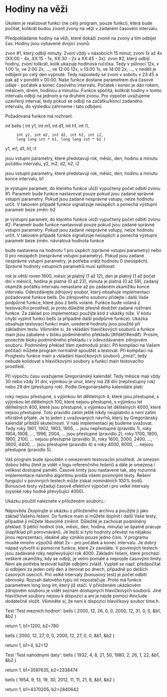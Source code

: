 # Hodiny na věži

Úkolem je realizovat funkci (ne celý program, pouze funkci), která bude počítat, kolikrát budou zvonit zvony na věži v zadaném časovém intervalu.

Předpokládáme hodiny na věži, které dokáží zvonit na zvony a tím odbíjet čas. Hodiny jsou vybavené dvojicí zvonů:

  zvon #1, který odbíjí minuty. Zvoní vždy v násobcích 15 minut, zvoní 1x až 4x (XX:00 - 4x, XX:15 - 1x, XX:30 - 2x a XX:45 - 3x).
  zvon #2, který odbíjí hodiny, zvoní tolikrát, kolik ukazuje hodinová ručička. Tedy v půlnoci 12x, v 1:00 1x, ve 2:00 2x, ..., ve 12:00 12x, v 13:00 1x, ve 14:00 2x, ...,
  v neděli je odbíjení po celý den vypnuté. Tedy naposledy se zvoní v sobotu v 23:45 a pak až v pondělí v 00:00.
Naše funkce dostane parametrem dva časové údaje - počátek a konec časového intervalu. Počátek i konec je dán rokem, měsícem, dnem, hodinou a minutou. Funkce spočítá, kolikrát hodiny v tomto intervalu odbijí na jednom a na druhém zvonu. Pro výpočet uvažujeme uzavřený interval, tedy pokud se odbíjí na začátku/konci zadaného intervalu, do výsledku zahrneme i tato odbíjení.

Požadovaná funkce má rozhraní:

int bells ( int y1, int m1, int d1, int h1, int i1,

         int y2, int m2, int d2, int h2, int i2, 
         long long int * b1, long long int * b2 )
y1, m1, d1, h1, i1

  jsou vstupní parametry, které představují rok, měsíc, den, hodinu a minutu počátku intervalu,
y2, m2, d2, h2, i2

  jsou vstupní parametry, které představují rok, měsíc, den, hodinu a minutu konce intervalu,
b1

  je výstupní parametr, do kterého funkce uloží vypočtený počet odbití zvonu #1. Parametr bude funkce nastavovat pouze pokud jsou zadané správné vstupní parametry. Pokud jsou zadané nesprávné vstupy, nelze hodnotu určit. V takovém případě funkce signalizuje neúspěch a ponechá výstupní parametr beze změn.
b2

  je výstupní parametr, do kterého funkce uloží vypočtený počet odbití zvonu #2. Parametr bude funkce nastavovat pouze pokud jsou zadané správné vstupní parametry. Pokud jsou zadané nesprávné vstupy, nelze hodnotu určit. V takovém případě funkce signalizuje neúspěch a ponechá výstupní parametr beze změn.
návratová hodnota funkce

  bude nastavena na hodnotu 1 pro úspěch (správné vstupní parametry) nebo 0 pro neúspěch (nesprávné vstupní parametry).
Pokud jsou zadané nesprávné vstupní parametry, je potřeba vrátit hodnotu 0 (neúspěch). Správné hodnoty vstupních parametrů musí splňovat:

  rok je větší roven 1600,
  měsíc je platný (1 až 12),
  den je platný (1 až počet dní v měsíci),
  hodina je platná (0 až 23),
  minuta je platná (0 až 59),
  zadaný okamžik počátku intervalu nenastane až po zadaném okamžiku konce intervalu.
Odevzdávejte zdrojový soubor, který obsahuje implementaci požadované funkce bells. Do zdrojového souboru přidejte i další Vaše podpůrné funkce, které jsou z bells volané. Funkce bude volaná z testovacího prostředí, je proto důležité přesně dodržet zadané rozhraní funkce. Za základ pro implementaci použijte kód z ukázky níže. V kódu chybí vyplnit funkci bells (a případné další podpůrné funkce). Ukázka obsahuje testovací funkci main, uvedené hodnoty jsou použité při základním testu. Všimněte si, že vkládání hlavičkových souborů a funkce main jsou zabalené v bloku podmíněného překladu (#ifdef/#endif). Prosím, ponechte bloky podmíněného překladu i v odevzdávaném zdrojovém souboru. Podmíněný překlad Vám zjednoduší práci. Při kompilaci na Vašem počítači můžete program normálně spouštět a testovat. Při kompilaci na Progtestu funkce main a vkládání hlavičkových souborů „zmizí“, tedy nebude kolidovat s hlavičkovými soubory a funkcí main testovacího prostředí.

Při výpočtu času uvažujeme Gregoriánský kalendář. Tedy měsíce mají vždy 30 nebo vždy 31 dní, výjimkou je únor, který má 28 dní (nepřestupný rok) nebo 29 dní (přestupný rok). Podle Gregoriánského kalendáře platí:

  roky nejsou přestupné,
  s výjimkou let dělitelných 4, které jsou přestupné,
  s výjimkou let dělitelných 100, které nejsou přestupné,
  s výjimkou let dělitelných 400, které jsou přestupné,
  s výjimkou let dělitelných 4000, které nejsou přestupné. Toto pravidlo zatím ještě nikdy neuplatnilo a není zatím oficiálně přijaté. Je to jeden z uvažovaných návrhů, který by Gregoriánský kalendář přiblížil skutečnosti. V naší implementaci jej budeme uvažovat.
Tedy roky 1901, 1902, 1903, 1905, … jsou nepřestupné (pravidlo 1), roky 1904, 1908, …, 1996, 2004, … jsou přestupné (pravidlo 2), roky 1700, 1800, 1900, 2100, … nejsou přestupné (pravidlo 3), roky 1600, 2000, 2400, …, 3600, 4400, … jsou přestupné (pravidlo 4) a roky 4000, 8000, … nejsou přestupné (pravidlo 5).

Váš program bude spouštěn v omezeném testovacím prostředí. Je omezen dobou běhu (limit je vidět v logu referenčního řešení) a dále je omezena i velikost dostupné paměti. Časové limity jsou nastavené tak, aby rozumná implementace naivního algoritmu prošla všemi povinnými testy. Řešení fungující v povinných testech může získat nominálních 100% bodů. Bonusové testy vyžadují časově efektivní výpočet i pro velké intervaly (vysoké roky hodně převyšující 4000).

Ukázku použití naleznete v přiloženém souboru.:

Nápověda
  Zkopírujte si ukázku z přiloženého archivu a použijte ji jako základ Vašeho řešení.
  Do funkce main si můžete doplnit i další Vaše testy, případně ji můžete libovolně změnit. Důležité je zachovat podmíněný překlad.
  S pěticí hodnot (rok, měsíc, den, hodina, minuta) se špatně pracuje (například při porovnávání). Je lepší si tyto hodnoty převést na nějakou jinou reprezentaci, ideálně aby vzniklo pouze jedno číslo.
  V programu musíte mnoho výpočtů dělat 2x - pro počátek a konec intervalu. Je dobrý nápad vytvořit si pomocné funkce, které 2x zavoláte.
  V povinných testech jsou zadávané roky nepřevyšující rok 4000.
  Základní řešení, které prochází veškeré okamžiky, kdy se odbíjí, je velmi pomalé a neprojde časovými limity. Není ale potřeba testovat každé odbíjení zvlášť. Vyplatí se např. předpočítat si odbíjení za jeden celý den a iterovat po dnech, případně po delších časových úsecích.
  Pro velké intervaly (bonusový test) je počet odbití obrovský. Rozsah datového typu int nepostačuje. Proto má funkce parametrem long long int, který již stačí.
  V přiloženém ukázkovém zdrojovém souboru je vidět seznam dostupných hlavičkových souborů. Jiné hlavičkové soubory nejsou k dispozici a ani je nejde pomocí #include dodatečně vložit. Všimněte si, že není k dispozici hlavičkový soubor time.h.
  
Test 'Test meznich hodnot':
bells ( 2000, 12, 26, 0, 0, 2000, 12, 31, 0, 0, &b1, &b2 )

return 1, b1=1200, b2=780

bells ( 2000, 12, 27, 0, 0, 2000, 12, 27, 0, 0, &b1, &b2 )

return 1, b1=4, b2=12

Test 'Test nahodnymi daty':
bells ( 1932, 4, 8, 21, 50, 1980, 2, 26, 1, 22, &b1, &b2 )

return 1, b1=3597635, b2=2338474

bells ( 1954, 9, 13, 19, 30, 2012, 11, 11, 21, 6, &b1, &b2 )

return 1, b1=4370205, b2=2840642

